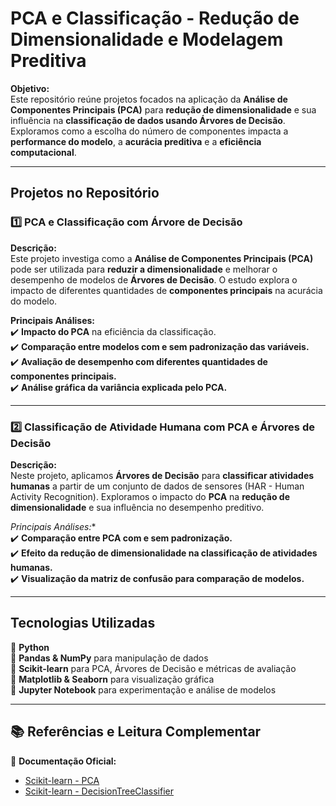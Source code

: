 # **PCA e Classificação - Redução de Dimensionalidade e Modelagem Preditiva**  

**Objetivo:**  
Este repositório reúne projetos focados na aplicação da **Análise de Componentes Principais (PCA)** para **redução de dimensionalidade** e sua influência na **classificação de dados usando Árvores de Decisão**. Exploramos como a escolha do número de componentes impacta a **performance do modelo**, a **acurácia preditiva** e a **eficiência computacional**.  

---

## **Projetos no Repositório**  

### **1️⃣ PCA e Classificação com Árvore de Decisão**  
**Descrição:**  
Este projeto investiga como a **Análise de Componentes Principais (PCA)** pode ser utilizada para **reduzir a dimensionalidade** e melhorar o desempenho de modelos de **Árvores de Decisão**. O estudo explora o impacto de diferentes quantidades de **componentes principais** na acurácia do modelo.  

**Principais Análises:**  
✔️ **Impacto do PCA** na eficiência da classificação.  
✔️ **Comparação entre modelos com e sem padronização das variáveis.**  
✔️ **Avaliação de desempenho com diferentes quantidades de componentes principais.**  
✔️ **Análise gráfica da variância explicada pelo PCA.**  

---

### **2️⃣ Classificação de Atividade Humana com PCA e Árvores de Decisão**  
**Descrição:**  
Neste projeto, aplicamos **Árvores de Decisão** para **classificar atividades humanas** a partir de um conjunto de dados de sensores (HAR - Human Activity Recognition). Exploramos o impacto do **PCA** na **redução de dimensionalidade** e sua influência no desempenho preditivo.  

 *Principais Análises:**  
✔️ **Comparação entre PCA com e sem padronização.**  
✔️ **Efeito da redução de dimensionalidade na classificação de atividades humanas.**  
✔️ **Visualização da matriz de confusão para comparação de modelos.**  

---

## **Tecnologias Utilizadas**  
🔹 **Python**  
🔹 **Pandas & NumPy** para manipulação de dados  
🔹 **Scikit-learn** para PCA, Árvores de Decisão e métricas de avaliação  
🔹 **Matplotlib & Seaborn** para visualização gráfica  
🔹 **Jupyter Notebook** para experimentação e análise de modelos  

---

## **📚 Referências e Leitura Complementar**  

📌 **Documentação Oficial:**  
- [Scikit-learn - PCA](https://scikit-learn.org/stable/modules/generated/sklearn.decomposition.PCA.html)  
- [Scikit-learn - DecisionTreeClassifier](https://scikit-learn.org/stable/modules/generated/sklearn.tree.DecisionTreeClassifier.html)  
